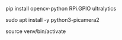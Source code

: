 pip install opencv-python RPi.GPIO ultralytics

sudo apt install -y python3-picamera2

source venv/bin/activate